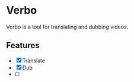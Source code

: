 # Verbo

Verbo is a tool for translating and dubbing videos.

## Features

- [x] Translate
- [x] Dub
- [ ] 
